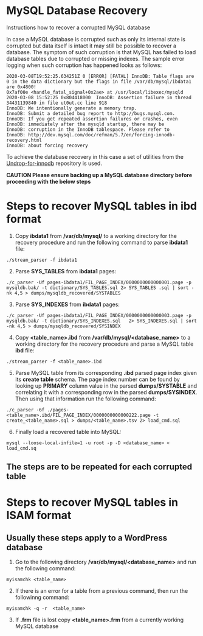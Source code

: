 # MySQL Database Recovery
Instructions how to recover a corrupted MySQL database

In case a MySQL database is corrupted such as only its internal state is corrupted but data itself is intact it may still be possible to recover a database. The symptom of such corruption is that MySQL has failed to load database tables due to corrupted or missing indexes. The sample error logging when such corruption has happened looks as follows:
```
2020-03-08T19:52:25.634251Z 0 [ERROR] [FATAL] InnoDB: Table flags are 0 in the data dictionary but the flags in file /var/db/mysql/ibdata1 are 0x4800!
0x7af00e <handle_fatal_signal+0x2ae> at /usr/local/libexec/mysqld
2020-03-08 15:52:25 0x804418000  InnoDB: Assertion failure in thread 34431139840 in file ut0ut.cc line 918
InnoDB: We intentionally generate a memory trap.
InnoDB: Submit a detailed bug report to http://bugs.mysql.com.
InnoDB: If you get repeated assertion failures or crashes, even
InnoDB: immediately after the mysqld startup, there may be
InnoDB: corruption in the InnoDB tablespace. Please refer to
InnoDB: http://dev.mysql.com/doc/refman/5.7/en/forcing-innodb-recovery.html
InnoDB: about forcing recovery
```
To  achieve the database recovery in this case a set of utilities from the [Undrop-for-innodb](https://github.com/maxsteciuk/undrop-for-innodb) repository is used.

**CAUTION Please ensure backing up a MySQL database directory before proceeding with the below steps**

# Steps to recover MySQL tables in ibd format
1. Copy **ibdata1** from **/var/db/mysql/**  to a working directory for the recovery procedure and run the following command to parse **ibdata1** file:
```
./stream_parser -f ibdata1
```
2. Parse **SYS_TABLES** from **ibdata1** pages:
```
./c_parser -Uf pages-ibdata1/FIL_PAGE_INDEX/0000000000000001.page -p mysqldb.bak/ -t dictionary/SYS_TABLES.sql 2> SYS_TABLES .sql | sort -nk 4,5 > dumps/mysqldb_recovered/SYSTABLES
```

3. Parse **SYS_INDEXES** from **ibdata1** pages:  
```
./c_parser -Uf pages-ibdata1/FIL_PAGE_INDEX/0000000000000003.page -p mysqldb.bak/ -t dictionary/SYS_INDEXES.sql   2> SYS_INDEXES.sql | sort -nk 4,5 > dumps/mysqldb_recovered/SYSINDEX
```

4. Copy **<table_name>.ibd** from **/var/db/mysql/<database_name>**  to a working directory for the recovery procedure and parse a MySQL table **ibd** file:
```
./stream_parser -f <table_name>.ibd
```

5. Parse MySQL table from its corresponding **.ibd** parsed page index given its **create table** schema. The page index number can be found by looking up **PRIMARY** column value in the parsed **dumps/SYSTABLE** and correlating it with a corresponding row in the parsed **dumps/SYSINDEX**. Then using that information run the following command:
```
./c_parser -6f ./pages-<table_name>.ibd/FIL_PAGE_INDEX/0000000000000222.page -t create_<table_name>.sql > dumps/<table_name>.tsv 2> load_cmd.sql
```

6. Finally load a recovered table into MySQL: 
```
mysql --loose-local-infile=1 -u root -p -D <database_name> < load_cmd.sq
```
## The steps are to be repeated for each corrupted table

# Steps to recover MySQL tables in ISAM format
## Usually these steps apply to a WordPress database

1. Go to the following directory **/var/db/mysql/<database_name>** and run the following command:
```
myisamchk <table_name>
```
2. If there is an error for a table from a previous command, then run the followinng command:
```
myisamchk -q -r  <table_name>
```
3. If **.frm** file is lost  copy **<table_name>.frm** from a currently working MySQL database
